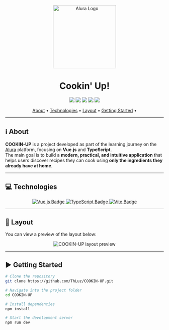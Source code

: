 <p align="center">
  <img src="https://www.alura.com.br/assets/img/home/alura-logo.svg" width="200" alt="Alura Logo"/>
</p>

<h1 align="center">Cookin' Up!</h1>

<p align="center">
  <img src="https://img.shields.io/badge/languages-2-green" />
  <img src="https://img.shields.io/github/repo-size/ThLuz/COOKIN-UP?color=blue" />
  <img src="https://img.shields.io/badge/made%20by-ThLuz-success" />
  <img src="https://img.shields.io/github/last-commit/ThLuz/COOKIN-UP?color=orange" />
  <img src="https://img.shields.io/github/stars/ThLuz/COOKIN-UP?style=social" />
</p>

<p align="center">
  <a href="#-about">About</a> •
  <a href="#-technologies">Technologies</a> •
  <a href="#-layout">Layout</a> •
  <a href="#getting-started">Getting Started</a> •
</p>

---

## ℹ️ About

**COOKIN-UP** is a project developed as part of the learning journey on the [Alura](https://www.alura.com.br) platform, focusing on **Vue.js** and **TypeScript**.  
The main goal is to build a **modern, practical, and intuitive application** that helps users discover recipes they can cook using **only the ingredients they already have at home**.

---

## 💻 Technologies

<p align="center">
  <a href="https://vuejs.org/" target="_blank">
    <img src="https://img.shields.io/badge/Vue.js-35495E?style=for-the-badge&logo=vue.js&logoColor=4FC08D" alt="Vue.js Badge"/>
  </a>
  <a href="https://www.typescriptlang.org/" target="_blank">
    <img src="https://img.shields.io/badge/TypeScript-3178C6?style=for-the-badge&logo=typescript&logoColor=white" alt="TypeScript Badge"/>
  </a>
  <a href="https://vitejs.dev/" target="_blank">
    <img src="https://img.shields.io/badge/Vite-646CFF?style=for-the-badge&logo=vite&logoColor=FFD62E" alt="Vite Badge"/>
  </a>
</p>

---

## 🎨 Layout

You can view a preview of the layout below:

<p align="center">
  <img src="https://i.imgur.com/xJ0IJs6.png" alt="COOKIN-UP layout preview" />
</p>

---

## ▶️ Getting Started

```bash
# Clone the repository
git clone https://github.com/ThLuz/COOKIN-UP.git

# Navigate into the project folder
cd COOKIN-UP

# Install dependencies
npm install

# Start the development server
npm run dev
